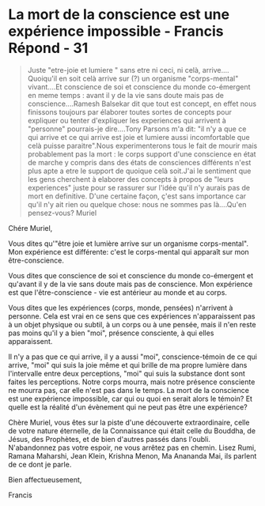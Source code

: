 # La mort de la conscience est une expérience impossible - Francis Répond - 31

>Juste "etre-joie et lumiere " sans etre ni ceci, ni celà, arrive.... Quoiqu'il en soit celà arrive sur (?) un organisme "corps-mental" vivant....Et conscience de soi et conscience du monde co-émergent en meme temps : avant il y de la vie sans doute mais pas de conscience....Ramesh Balsekar dit que tout est concept, en effet nous finissons toujours par élaborer toutes sortes de concepts pour expliquer ou tenter d'expliquer les experiences qui arrivent à "personne" pourrais-je dire....Tony Parsons m'a dit: "il n'y a que ce qui arrive et ce qui arrive est joie et lumiere aussi incomfortable que celà puisse paraitre".Nous experimenterons tous le fait de mourir mais probablement pas la mort : le corps support d'une conscience en état de marche y compris dans des états de consciences différents n'est plus apte a etre le support de quoique celà soit.J'ai le sentiment que les gens cherchent à elaborer des concepts à propos de "leurs experiences" juste pour se rassurer sur l'idée qu'il n'y aurais pas de mort en definitive. D'une certaine façon, ç'est sans importance car qu'il n'y ait rien ou quelque chose: nous ne sommes pas là....Qu'en pensez-vous? Muriel

Chére Muriel,

Vous dites qu'"être joie et lumière arrive sur un organisme corps-mental". Mon expérience est différente: c'est le corps-mental qui apparaît sur mon être-conscience.

Vous dites que conscience de soi et conscience du monde co-émergent et qu'avant il y de la vie sans doute mais pas de conscience. Mon expérience est que l'être-conscience - vie est antérieur au monde et au corps.

Vous dites que les expériences (corps, monde, pensées) n'arrivent à personne. Cela est vrai en ce sens que ces expériences n'apparaissent pas à un objet physique ou subtil, à un corps ou à une pensée, mais il n'en reste pas moins qu'il y a bien "moi", présence consciente, à qui elles apparaissent.

Il n'y a pas que ce qui arrive, il y a aussi "moi", conscience-témoin de ce qui arrive, "moi" qui suis la joie même et qui brille de ma propre lumière dans l'intervalle entre deux perceptions, "moi" qui suis la substance dont sont faites les perceptions. Notre corps mourra, mais notre présence consciente ne mourra pas, car elle n'est pas dans le temps. La mort de la conscience est une expérience impossible, car qui ou quoi en serait alors le témoin? Et quelle est la réalité d'un évènement qui ne peut pas être une expérience?

Chère Muriel, vous êtes sur la piste d'une découverte extraordinaire, celle de votre nature éternelle, de la Connaissance qui était celle du Bouddha, de Jésus, des Prophètes, et de bien d'autres passés dans l'oubli. N'abandonnez pas votre espoir, ne vous arrêtez pas en chemin. Lisez Rumi, Ramana Maharshi, Jean Klein, Krishna Menon, Ma Anananda Mai, ils parlent de ce dont je parle.

Bien affectueusement,

Francis

